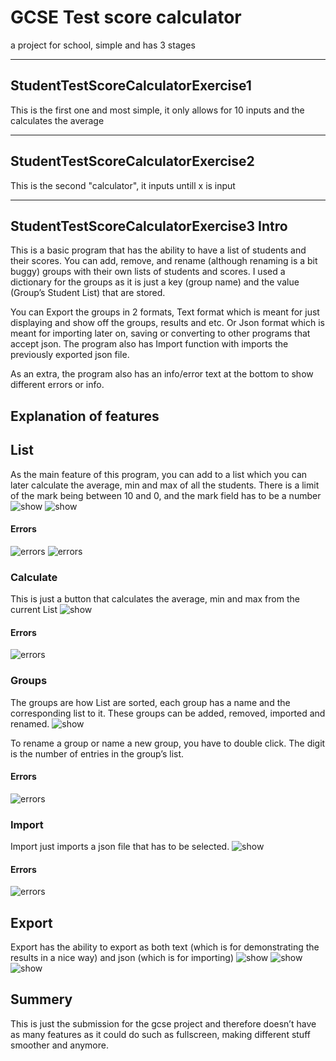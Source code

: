 # GCSE Test score calculator
a project for school, simple and has 3 stages

---

## StudentTestScoreCalculatorExercise1
This is the first one and most simple, it only allows for 10 inputs and the calculates the average

---

## StudentTestScoreCalculatorExercise2
This is the second "calculator", it inputs untill x is input

---

## StudentTestScoreCalculatorExercise3 Intro
This is a basic program that has the ability to have a list of students and their scores. You can add, remove, and rename (although renaming is a bit buggy) groups with their own lists of students and scores. I used a dictionary for the groups as it is just a key (group name) and the value (Group’s Student List) that are stored.

You can Export the groups in 2 formats, Text format which is meant for just displaying and show off the groups, results and etc. Or Json format which is meant for importing later on, saving or converting to other programs that accept json. The program also has Import function with imports the previously exported json file. 

As an extra, the program also has an info/error text at the bottom to show different errors or info.
## Explanation of features
## List
As the main feature of this program, you can add to a list which you can later calculate the average, min and max of all the students. There is a limit of the mark being between 10 and 0, and the mark field has to be a number
![show](https://github.com/Ruski1/Test-Score-Average-Calculator/tree/main/Images/image1.png?raw=true)
![show](https://github.com/Ruski1/Test-Score-Average-Calculator/tree/main/Images/image2.png?raw=true)
#### Errors
![errors](https://github.com/Ruski1/Test-Score-Average-Calculator/tree/main/Images/image3.png?raw=true)
![errors](https://github.com/Ruski1/Test-Score-Average-Calculator/tree/main/Images/image4.png?raw=true)

### Calculate
This is just a button that calculates the average, min and max from the current List
![show](https://github.com/Ruski1/Test-Score-Average-Calculator/tree/main/Images/image5.png?raw=true)
#### Errors
![errors](https://github.com/Ruski1/Test-Score-Average-Calculator/tree/main/Images/image6.png?raw=true)

### Groups
The groups are how List are sorted, each group has a name and the corresponding list to it. These groups can be added, removed, imported and renamed. 
![show](https://github.com/Ruski1/Test-Score-Average-Calculator/tree/main/Images/image7.png?raw=true)

To rename a group or name a new group, you have to double click. The digit is the number of entries in the group’s list.
#### Errors
![errors](https://github.com/Ruski1/Test-Score-Average-Calculator/tree/main/Images/image8.png?raw=true)

### Import
Import just imports a json file that has to be selected.
![show](https://github.com/Ruski1/Test-Score-Average-Calculator/tree/main/Images/image9.png?raw=true)
#### Errors
![errors](https://github.com/Ruski1/Test-Score-Average-Calculator/tree/main/Images/image10.png?raw=true)

## Export
Export has the ability to export as both text (which is for demonstrating the results in a nice way) and json (which is for importing)
![show](https://github.com/Ruski1/Test-Score-Average-Calculator/tree/main/Images/image11.png?raw=true)
![show](https://github.com/Ruski1/Test-Score-Average-Calculator/tree/main/Images/image12.png?raw=true)
![show](https://github.com/Ruski1/Test-Score-Average-Calculator/tree/main/Images/image13.png?raw=true)

## Summery
This is just the submission for the gcse project and therefore doesn’t have as many features as it could do such as fullscreen, making different stuff smoother and anymore.
